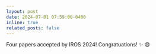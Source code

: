 ```yaml
---
layout: post
date: 2024-07-01 07:59:00-0400
inline: true
related_posts: false
---
```


Four papers accepted by IROS 2024! Congratuations! :sparkles: :smile:
